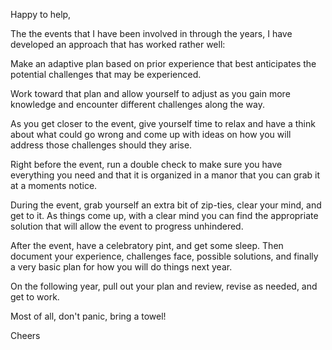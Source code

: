 Happy to help,

The the events that I have been involved in through the years, I have developed an approach that has worked rather well:

Make an adaptive plan based on prior experience that best anticipates the potential challenges that may be experienced.

Work toward that plan and allow yourself to adjust as you gain more knowledge and encounter different challenges along the way.

As you get closer to the event, give yourself time to relax and have a think about what could go wrong and come up with ideas on how you will address those challenges should they arise.

Right before the event, run a double check to make sure you have everything you need and that it is organized in a manor that you can grab it at a moments notice.

During the event, grab yourself an extra bit of zip-ties, clear your mind, and get to it. As things come up, with a clear mind you can find the appropriate solution that will allow the event to progress unhindered.

After the event, have a celebratory pint, and get some sleep. Then document your experience, challenges face, possible solutions, and finally a very basic plan for how you will do things next year.

On the following year, pull out your plan and review, revise as needed, and get to work.

Most of all, don't panic, bring a towel!

Cheers
